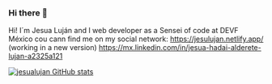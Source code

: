 ### Hi there 👋

Hi! I´m Jesua Luján and I web developer as a Sensei of code at DEVF México cou cann find me on my social network: 
https://jesulujan.netlify.app/ (working in a new version) 
https://mx.linkedin.com/in/jesua-hadai-alderete-lujan-a2325a121

[![jesualujan GitHub stats](https://github-readme-stats.vercel.app/api?username=jesualujan)](https://github.com/jesualujan/github-readme-stats)

